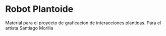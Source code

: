 # Robot Plantoide
 Material para el proyecto de graficacion de interacciones planticas. Para el artista Santiago Morilla
